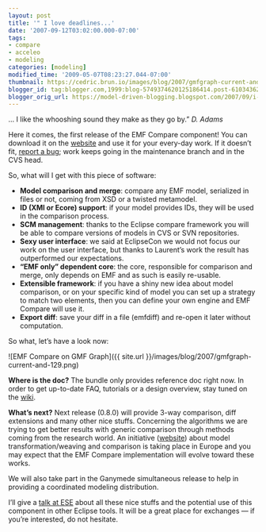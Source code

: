 ```yaml
---
layout: post
title: '" I love deadlines...'
date: '2007-09-12T03:02:00.000-07:00'
tags:
- compare
- acceleo
- modeling
categories: [modeling]
modified_time: '2009-05-07T08:23:27.044-07:00'
thumbnail: https://cedric.brun.io/images/blog/2007/gmfgraph-current-and-129-t.png
blogger_id: tag:blogger.com,1999:blog-5749374620125186414.post-6103436277211914396
blogger_orig_url: https://model-driven-blogging.blogspot.com/2007/09/i-love-deadlines.html
---
```


… I like the whooshing sound they make as they go by.” _D. Adams_

Here it comes, the first release of the EMF Compare component! You can download it on the [website](https://www.eclipse.dev/modeling/emft/downloads/?project=compare) and use it for your every-day work. If it doesn’t fit, [report a bug](https://bugs.eclipse.org/bugs/enter_bug.cgi?product=EMFT); work keeps going in the maintenance branch and in the CVS head.

So, what will I get with this piece of software:

- **Model comparison and merge**: compare any EMF model, serialized in files or not, coming from XSD or a twisted metamodel.
- **ID (XMI or Ecore) support**: if your model provides IDs, they will be used in the comparison process.
- **SCM management**: thanks to the Eclipse compare framework you will be able to compare versions of models in CVS or SVN repositories.
- **Sexy user interface**: we said at EclipseCon we would not focus our work on the user interface, but thanks to Laurent’s work the result has outperformed our expectations.
- **“EMF only” dependent core**: the core, responsible for comparison and merge, only depends on EMF and as such is easily re-usable.
- **Extensible framework**: if you have a shiny new idea about model comparison, or on your specific kind of model you can set up a strategy to match two elements, then you can define your own engine and EMF Compare will use it.
- **Export diff**: save your diff in a file (emfdiff) and re-open it later without computation.

So what, let’s have a look now:

![EMF Compare on GMF Graph]({{ site.url }}/images/blog/2007/gmfgraph-current-and-129.png)

**Where is the doc?**
The bundle only provides reference doc right now. In order to get up-to-date FAQ, tutorials or a design overview, stay tuned on the [wiki](https://wiki.eclipse.org/EMF_Compare).

**What’s next?**
Next release (0.8.0) will provide 3-way comparison, diff extensions and many other nice stuffs. Concerning the algorithms we are trying to get better results with generic comparison through methods coming from the research world. An initiative ([website](https://www.model-transformation.org/)) about model transformation/weaving and comparison is taking place in Europe and you may expect that the EMF Compare implementation will evolve toward these works.

We will also take part in the Ganymede simultaneous release to help in providing a coordinated modeling distribution.

I’ll give a [talk at ESE](https://eclipsesummit.org/summiteurope2007/index.php?page=detail/&id=24) about all these nice stuffs and the potential use of this component in other Eclipse tools. It will be a great place for exchanges — if you’re interested, do not hesitate.

